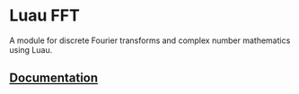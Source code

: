 # Luau FFT

A module for discrete Fourier transforms and complex number mathematics using Luau.

## [Documentation](https://tenx29.github.io/Luau-FFT/)